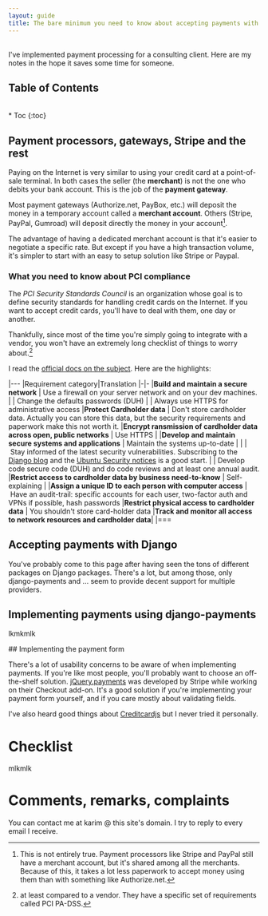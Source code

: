 ```yaml
---
layout: guide
title: The bare minimum you need to know about accepting payments with Django
---
```


<br>
I've implemented payment processing for a consulting client. Here are my notes in the hope it saves some time for someone.

## Table of Contents
<br>
* Toc
{:toc}

<br>


## Payment processors, gateways, Stripe and the rest

Paying on the Internet is very similar to using your credit card at a point-of-sale terminal. In both cases the seller (the **merchant**) is not the one who debits your bank account. This is the job of the **payment gateway**.

Most payment gateways (Authorize.net, PayBox, etc.) will deposit the money in a temporary account called a **merchant account**. Others (Stripe, PayPal, Gumroad) will deposit directly the money in your account[^aggregate_account].

The advantage of having a dedicated merchant account is that it's easier to negotiate a specific rate. But except if you have a high transaction volume, it's simpler to start with an easy to setup solution like Stripe or Paypal.

### What you need to know about PCI compliance

The *PCI Security Standards Council* is an organization whose goal is to define security standards for handling credit cards on the Internet. If you want to accept credit cards, you'll have to deal with them, one day or another.

Thankfully, since most of the time you're simply going to integrate with a vendor, you won't have an extremely long checklist of things to worry about.[^vendor]

I read the [official docs on the subject](https://www.pcisecuritystandards.org/documents/PCI%20SSC%20Quick%20Reference%20Guide.pdf). Here are the highlights:

|---
|Requirement category|Translation
|-|-
|__Build and maintain a secure network__ | Use a firewall on your server network and on your dev machines.
|                                        | Change the defaults passwords (DUH)
|                                        | Always use HTTPS for administrative access
|__Protect Cardholder data__             | Don't store cardholder data. Actually you can store this data, but the security requirements and paperwork make this not worth it.
|__Encrypt ransmission of cardholder data across open, public networks__ | Use HTTPS   | 
|__Develop and maintain secure systems and applications__ | Maintain the systems up-to-date |
|                                                         | Stay informed of the latest security vulnerabilities. Subscribing to the [Django blog](https://www.djangoproject.com/weblog/) and the [Ubuntu Security notices](http://www.ubuntu.com/usn/) is a good start.
|                                                         | Develop code secure code (DUH) and do code reviews and at least one annual audit. 
|__Restrict access to cardholder data by business need-to-know__ | Self-explaining |
|__Assign a unique ID to each person with computer access__ | Have an audit-trail: specific accounts for each user, two-factor auth and VPNs if possible, hash passwords
|__Restrict physical access to cardholder data__ | You shouldn't store card-holder data
|__Track and monitor all access to network resources and cardholder data__|
|===

## Accepting payments with Django

You've probably come to this page after having seen the tons of different packages on Django packages. There's a lot, but among those, only django-payments and ... seem to provide decent support for multiple providers.


## Implementing payments using django-payments

lkmkmlk

## Implementing the payment form

There's a lot of usability concerns to be aware of when implementing payments. If you're like most people, you'll probably want to choose an off-the-shelf solution. [jQuery.payments](https://github.com/stripe/jquery.payment) was developed by Stripe while working on their Checkout add-on. It's a good solution if you're implementing your payment form yourself, and if you care mostly about validating fields.

I've also heard good things about [Creditcardjs](http://creditcardjs.com/) but I never tried it personally. 


# Checklist

mlkmlk

# Comments, remarks, complaints

You can contact me at karim @ this site's domain. I try to reply to every email I receive.

[^aggregate_account]: This is not entirely true. Payment processors like Stripe and PayPal still have a merchant account, but it's shared among all the merchants. Because of this, it takes a lot less paperwork to accept money using them than with something like Authorize.net.

[^vendor]: at least compared to a vendor. They have a specific set of requirements called PCI PA-DSS.

